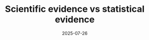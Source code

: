 ---
layout: writing
title: "Scientific evidence vs statistical evidence"
description: "Formal scientific evidence is impossible, yet statistics makes formal claims all the time. What gives?"
date: "2025-07-26" 
external_only: True 
external_link: "https://www.stepstophaeacia.com/p/scientific-evidence-vs-statistical"
status: "published" 
---